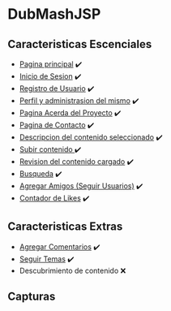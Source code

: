 # DubMashJSP

## Caracteristicas Escenciales
* <ins>Pagina principal</ins> ✔️ 
* <ins>Inicio de Sesion</ins> ✔️ 
* <ins>Registro de Usuario</ins> ✔️ 
* <ins>Perfil y administrasion del mismo</ins> ✔️ 
* <ins>Pagina Acerda del Proyecto</ins> ✔️ 
* <ins>Pagina de Contacto</ins> ✔️ 
* <ins>Descripcion del contenido seleccionado</ins> ✔️ 
* <ins>Subir contenido </ins> ✔️ 
* <ins>Revision del contenido cargado</ins> ✔️ 
* <ins>Busqueda</ins> ✔️ 
* <ins>Agregar Amigos (Seguir Usuarios)</ins> ✔️ 
* <ins>Contador de Likes</ins> ✔️ 

## Caracteristicas Extras
* <ins>Agregar Comentarios</ins> ✔️ 
* <ins>Seguir Temas</ins> ✔️ 
* Descubrimiento de contenido ❌

## Capturas
